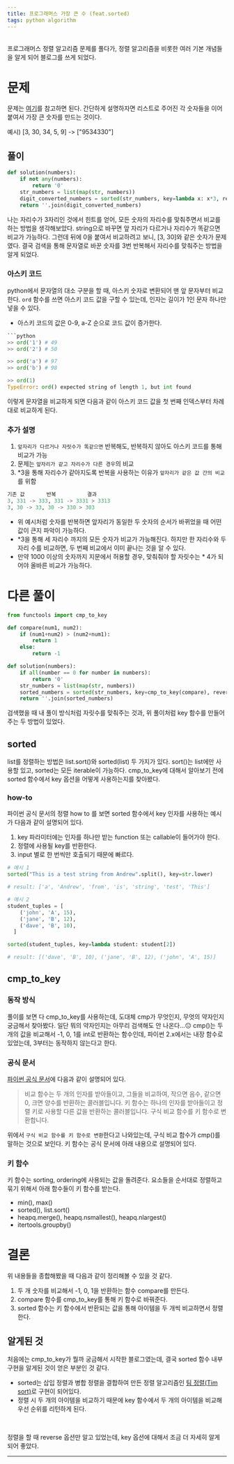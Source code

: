 ```yaml
---
title: 프로그래머스 가장 큰 수 (feat.sorted)
tags: python algorithm
---
```


<br/>
프로그래머스 정렬 알고리즘 문제를 풀다가, 정렬 알고리즘을 비롯한 여러 기본 개념들을 알게 되어 블로그를 쓰게 되었다. <br/>
<!--more-->

# 문제
문제는 [여기](https://programmers.co.kr/learn/courses/30/lessons/42746)를 참고하면 된다.
간단하게 설명하자면 리스트로 주어진 각 숫자들을 이어 붙여서 가장 큰 숫자를 만드는 것이다.

예시)
[3, 30, 34, 5, 9] -> ["9534330"]

## 풀이
```python
def solution(numbers):
    if not any(numbers):
        return '0'
    str_numbers = list(map(str, numbers))
    digit_converted_numbers = sorted(str_numbers, key=lambda x: x*3, reverse=True)
    return ''.join(digit_converted_numbers)
```

나는 자리수가 3자리인 것에서 힌트를 얻어, 모든 숫자의 자리수를 맞춰주면서 비교를 하는 방법을 생각해보았다.
string으로 바꾸면 앞 자리가 다르거나 자리수가 똑같으면 비교가 가능하다.
그런데 뒤에 0을 붙여서 비교하려고 보니, [3, 30]와 같은 숫자가 문제였다. 결국 검색을 통해 문자열로 바꾼 숫자를 3번 반복해서 자리수를 맞춰주는 방법을 알게 되었다.

### 아스키 코드
python에서 문자열의 대소 구분을 할 때, 아스키 숫자로 변환되어 맨 앞 문자부터 비교한다.
`ord` 함수를 쓰면 아스키 코드 값을 구할 수 있는데, 인자는 길이가 1인 문자 하나만 넣을 수 있다.
- 아스키 코드의 값은 0-9, a-Z 순으로 코드 값이 증가한다.

```python
```python
>> ord('1') # 49
>> ord('2') # 50

>> ord('a') # 97
>> ord('b') # 98

>> ord(1)
TypeError: ord() expected string of length 1, but int found
```

이렇게 문자열을 비교하게 되면 다음과 같이 아스키 코드 값을 첫 번째 인덱스부터 차례대로 비교하게 된다.

### 추가 설명

1. `앞자리가 다르거나 자릿수가 똑같으면` 반복해도, 반복하지 않아도 아스키 코드를 통해 비교가 가능
2. 문제는 `앞자리가 같고 자리수가 다른 경우`의 비교
3. *3을 통해 자리수가 같아지도록 반복을 사용하는 이유가 `앞자리가 같은 값 간의 비교`를 위함

```python
기존 값       반복          결과
3, 331 -> 333, 331 -> 3331 > 3313
3, 30 -> 33, 30 -> 330 > 303
```

- 위 예시처럼 숫자를 반복하면 앞자리가 동일한 두 숫자의 순서가 바뀌었을 때 어떤 값이 큰지 파악이 가능하다.
- *3을 통해 세 자리수 까지의 모든 숫자가 비교가 가능해진다. 하지만 한 자리수와 두자리 수를 비교하면, 두 번째 비교에서 이미 끝나는 것을 알 수 있다.
- 만약 1000 이상의 숫자까지 지문에서 허용할 경우, 맞춰줘야 할 자릿수는 * 4가 되어야 올바른 비교가 가능하다.

# 다른 풀이
```python
from functools import cmp_to_key

def compare(num1, num2):
    if (num1+num2) > (num2+num1):
        return 1
    else:
        return -1

def solution(numbers):
    if all(number == 0 for number in numbers):
        return '0'
    str_numbers = list(map(str, numbers))
    sorted_numbers = sorted(str_numbers, key=cmp_to_key(compare), reverse=True)
    return ''.join(sorted_numbers)
```
검색했을 때 내 풀이 방식처럼 자릿수를 맞춰주는 것과, 위 풀이처럼 key 함수를 만들어주는 두 방법이 있었다.<br/>

## sorted

list를 정렬하는 방법은 list.sort()와 sorted(list) 두 가지가 있다. sort()는 list에만 사용할 있고, sorted는 모든 iterable이 가능하다.
cmp_to_key에 대해서 알아보기 전에 sorted 함수에서 key 옵션을 어떻게 사용하는지를 찾아봤다.

### how-to

파이썬 공식 문서의 정렬 how to 를 보면 sorted 함수에서 key 인자를 사용하는 예시가 다음과 같이 설명되어 있다.

1. key 파라미터에는 인자를 하나만 받는 function 또는 callable이 들어가야 한다.
2. 정렬에 사용될 key를 반환한다.
3. input 별로 한 번씩만 호출되기 때문에 빠르다.

```python
# 예시 1
sorted("This is a test string from Andrew".split(), key=str.lower)

# result: ['a', 'Andrew', 'from', 'is', 'string', 'test', 'This']

# 예시 2
student_tuples = [
    ('john', 'A', 15),
    ('jane', 'B', 12),
    ('dave', 'B', 10),
  ]

sorted(student_tuples, key=lambda student: student[2])

# result: [('dave', 'B', 10), ('jane', 'B', 12), ('john', 'A', 15)]

```


## cmp_to_key
### 동작 방식

풀이를 보면 다 cmp_to_key를 사용하는데, 도대체 cmp가 무엇인지, 무엇의 약자인지 궁금해서 찾아봤다. 일단 뭐의 약자인지는 아무리 검색해도 안 나온다...😑
cmp()는 두 개의 값을 비교해서 -1, 0, 1를 int로 반환하는 함수인데, 파이썬 2.x에서는 내장 함수로 있었는데, 3부터는 동작하지 않는다고 한다.

### 공식 문서
[파이썬 공식 문서](https://docs.python.org/ko/3/library/functools.html#functools.cmp_to_key)에 다음과 같이 설명되어 있다.

> 비교 함수는 두 개의 인자를 받아들이고, 그들을 비교하여, 작으면 음수, 같으면 0, 크면 양수를 반환하는 콜러블입니다. 키 함수는 하나의 인자를 받아들이고 정렬 키로 사용할 다른 값을 반환하는 콜러블입니다.
> 구식 비교 함수를 키 함수로 변환합니다.

위에서 `구식 비교 함수를 키 함수로 변환`한다고 나와있는데, 구식 비교 함수가 cmp()를 말하는 것으로 보인다. 키 함수는 공식 문서에 아래 내용으로 설명되어 있다.

### 키 함수
키 함수는 sorting, ordering에 사용되는 값을 돌려준다. 요소들을 순서대로 정렬하고 묶기 위해서 아래 함수들이 키 함수를 받는다.

- min(), max()
- sorted(), list.sort()
- heapq.merge(), heapq.nsmallest(), heapq.nlargest()
- itertools.groupby()

# 결론
위 내용들을 종합해봤을 때 다음과 같이 정리해볼 수 있을 것 같다.

1. 두 개 숫자를 비교해서 -1, 0, 1을 반환하는 함수 compare를 만든다.
2. compare 함수를 cmp_to_key를 통해 키 함수로 바꿔준다.
3. sorted 함수는 키 함수에서 반환되는 값을 통해 아이템을 두 개씩 비교하면서 정렬한다.


## 알게된 것
처음에는 cmp_to_key가 뭘까 궁금해서 시작한 블로그였는데, 결국 sorted 함수 내부 구현을 알게된 것이 얻은 부분인 것 같다.
- sorted는 삽입 정렬과 병합 정렬을 결합하여 만든 정렬 알고리즘인 [팀 정렬(Tim sort)](https://d2.naver.com/helloworld/0315536)로 구현이 되어있다.
- 정렬 시 두 개의 아이템을 비교하기 때문에 key 함수에서 두 개의 아이템을 비교해 우선 순위를 리턴하게 된다.
<br/>

정렬을 할 때 reverse 옵션만 알고 있었는데, key 옵션에 대해서 조금 더 자세히 알게 되어 좋았다.

---
